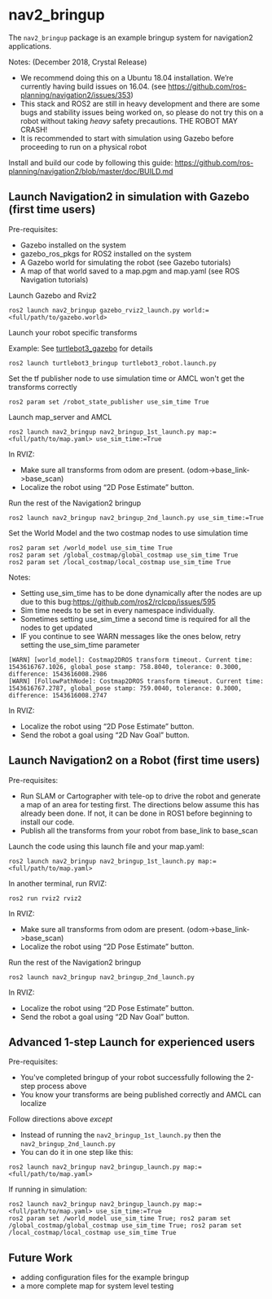 # nav2_bringup

The `nav2_bringup` package is an example bringup system for navigation2 applications.

Notes: (December 2018, Crystal Release)
* We recommend doing this on a Ubuntu 18.04 installation. We’re currently having build issues on 16.04. (see https://github.com/ros-planning/navigation2/issues/353)
* This stack and ROS2 are still in heavy development and there are some bugs and stability issues being worked on, so please do not try this on a robot without taking *heavy* safety precautions. THE ROBOT MAY CRASH!
* It is recommended to start with simulation using Gazebo before proceeding to run on a physical robot

Install and build our code by following this guide:
https://github.com/ros-planning/navigation2/blob/master/doc/BUILD.md

## Launch Navigation2 in simulation with Gazebo (first time users)
Pre-requisites:
* Gazebo installed on the system
* gazebo_ros_pkgs for ROS2 installed on the system
* A Gazebo world for simulating the robot (see Gazebo tutorials)
* A map of that world saved to a map.pgm and map.yaml (see ROS Navigation tutorials)

Launch Gazebo and Rviz2

`ros2 launch nav2_bringup gazebo_rviz2_launch.py world:=<full/path/to/gazebo.world>`

Launch your robot specific transforms

Example: See [turtlebot3_gazebo](https://github.com/ROBOTIS-GIT/turtlebot3_simulations/tree/ros2/turtlebot3_gazebo) for details

`ros2 launch turtlebot3_bringup turtlebot3_robot.launch.py`

Set the tf publisher node to use simulation time or AMCL won't get the transforms correctly

`ros2 param set /robot_state_publisher use_sim_time True`

Launch map_server and AMCL

`ros2 launch nav2_bringup nav2_bringup_1st_launch.py map:=<full/path/to/map.yaml> use_sim_time:=True`

In RVIZ:
* Make sure all transforms from odom are present. (odom->base_link->base_scan)
* Localize the robot using “2D Pose Estimate” button.

Run the rest of the Navigation2 bringup

`ros2 launch nav2_bringup nav2_bringup_2nd_launch.py use_sim_time:=True`

Set the World Model and the two costmap nodes to use simulation time

```
ros2 param set /world_model use_sim_time True
ros2 param set /global_costmap/global_costmap use_sim_time True
ros2 param set /local_costmap/local_costmap use_sim_time True
```

Notes:
* Setting use_sim_time has to be done dynamically after the nodes are up due to this bug:https://github.com/ros2/rclcpp/issues/595
* Sim time needs to be set in every namespace individually.
* Sometimes setting use_sim_time a second time is required for all the nodes to get updated
* IF you continue to see WARN messages like the ones below, retry setting the use_sim_time parameter
```
[WARN] [world_model]: Costmap2DROS transform timeout. Current time: 1543616767.1026, global_pose stamp: 758.8040, tolerance: 0.3000, difference: 1543616008.2986
[WARN] [FollowPathNode]: Costmap2DROS transform timeout. Current time: 1543616767.2787, global_pose stamp: 759.0040, tolerance: 0.3000, difference: 1543616008.2747
```

In RVIZ:
* Localize the robot using “2D Pose Estimate” button.
* Send the robot a goal using “2D Nav Goal” button.

## Launch Navigation2 on a Robot (first time users)

Pre-requisites:
* Run SLAM or Cartographer with tele-op to drive the robot and generate a map of an area for testing first. The directions below assume this has already been done. If not, it can be done in ROS1 before beginning to install our code.
* Publish all the transforms from your robot from base_link to base_scan

Launch the code using this launch file and your map.yaml:

`ros2 launch nav2_bringup nav2_bringup_1st_launch.py map:=<full/path/to/map.yaml>`

In another terminal, run RVIZ:

`ros2 run rviz2 rviz2`

In RVIZ:
* Make sure all transforms from odom are present. (odom->base_link->base_scan)
* Localize the robot using “2D Pose Estimate” button.

Run the rest of the Navigation2 bringup

`ros2 launch nav2_bringup nav2_bringup_2nd_launch.py`

In RVIZ:
* Localize the robot using “2D Pose Estimate” button.
* Send the robot a goal using “2D Nav Goal” button.

## Advanced 1-step Launch for experienced users
Pre-requisites:
* You've completed bringup of your robot successfully following the 2-step process above
* You know your transforms are being published correctly and AMCL can localize

Follow directions above *except*
* Instead of running the `nav2_bringup_1st_launch.py` then the `nav2_bringup_2nd_launch.py`
* You can do it in one step like this:
```
ros2 launch nav2_bringup nav2_bringup_launch.py map:=<full/path/to/map.yaml>
```
If running in simulation:
```
ros2 launch nav2_bringup nav2_bringup_launch.py map:=<full/path/to/map.yaml> use_sim_time:=True
ros2 param set /world_model use_sim_time True; ros2 param set /global_costmap/global_costmap use_sim_time True; ros2 param set /local_costmap/local_costmap use_sim_time True
```

## Future Work

* adding configuration files for the example bringup
* a more complete map for system level testing
